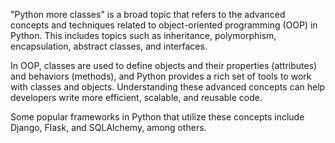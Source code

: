 "Python more classes" is a broad topic that refers to the advanced concepts and techniques related to object-oriented programming (OOP) in Python. This includes topics such as inheritance, polymorphism, encapsulation, abstract classes, and interfaces.

In OOP, classes are used to define objects and their properties (attributes) and behaviors (methods), and Python provides a rich set of tools to work with classes and objects. Understanding these advanced concepts can help developers write more efficient, scalable, and reusable code.

Some popular frameworks in Python that utilize these concepts include Django, Flask, and SQLAlchemy, among others.
